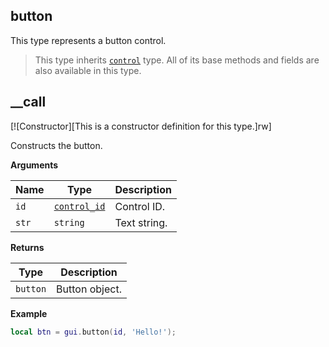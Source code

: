 ## button

This type represents a button control.

> This type inherits [`control`](/api/gui/control "This type represents an abstract GUI control.") type. All of its base methods and fields are also available in this type.

## __call

[![Constructor][This is a constructor definition for this type.]rw]

Constructs the button.

**Arguments**

| Name | Type | Description |
| ---- | ---- | ----------- |
| `id` | [`control_id`](/api/gui/common-types/control-id "This type represents a control ID.") | Control ID. |
| `str` | `string` | Text string. |

**Returns**

| Type | Description |
| ---- | ----------- |
| `button` | Button object. |

**Example**

```lua
local btn = gui.button(id, 'Hello!');
```